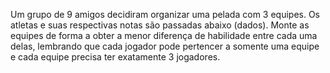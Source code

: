 Um grupo de 9 amigos decidiram organizar uma pelada com 3 equipes. Os atletas e suas respectivas notas são passadas abaixo (dados). 
Monte as equipes de forma a obter a menor diferença de habilidade entre cada uma delas, lembrando que cada jogador pode pertencer a somente uma equipe e cada equipe precisa ter exatamente 3 jogadores.
